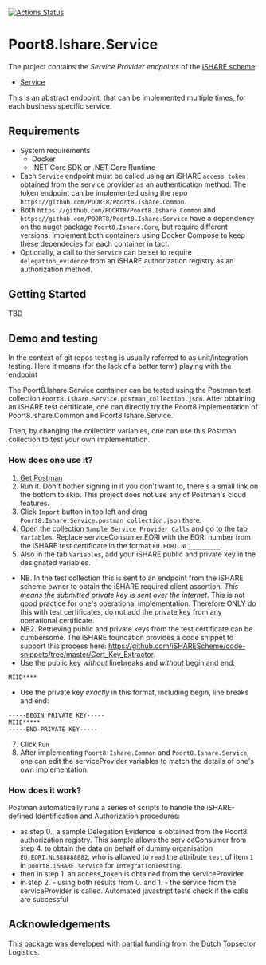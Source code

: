 [![Actions Status](https://github.com/POORT8/Poort8.Ishare.Common/workflows/Build%20and%20test/badge.svg)](https://github.com/POORT8/Poort8.Ishare.Common/actions)

# Poort8.Ishare.Service
The project contains the *Service Provider endpoints* of the [iSHARE scheme](https://dev.ishareworks.org/):

 - [Service](https://dev.ishareworks.org/service-provider/service.html)

 This is an abstract endpoint, that can be implemented multiple times, for each business specific service. 
 
 ## Requirements 
 - System requirements
   - Docker
   - .NET Core SDK or .NET Core Runtime
 - Each `Service` endpoint must be called using an iSHARE `access_token` obtained from the service provider as an authentication method. The token endpoint can be implemented using the repo `https://github.com/POORT8/Poort8.Ishare.Common`.
 - Both `https://github.com/POORT8/Poort8.Ishare.Common` and `https://github.com/POORT8/Poort8.Ishare.Service` have a dependency on the nuget package `Poort8.Ishare.Core`, but require different versions. Implement both containers using Docker Compose to keep these dependecies for each container in tact.
 - Optionally, a call to the `Service` can be set to require `delegation_evidence` from an iSHARE authorization registry as an authorization method.

## Getting Started

TBD

## Demo and testing
In the context of git repos testing is usually referred to as unit/integration testing. Here it means (for the lack of a better term) playing with the endpoint

The Poort8.Ishare.Service container can be tested using the Postman test collection `Poort8.Ishare.Service.postman_collection.json`. After obtaining an iSHARE test certificate, one can directly try the Poort8 implementation of Poort8.Ishare.Common and Poort8.Ishare.Service.

Then, by changing the collection variables, one can use this Postman collection to test your own implementation.

### How does one use it?

1. [Get Postman](https://www.getpostman.com/apps)
2. Run it. Don't bother signing in if you don't want to, there's a small link on the bottom to skip. This project does not use any of Postman's cloud features.
3. Click `Import` button in top left and drag `Poort8.Ishare.Service.postman_collection.json` there.
4. Open the collection `Sample Service Provider Calls` and go to the tab `Variables`. Replace serviceConsumer.EORI with the EORI number from the iSHARE test certificate in the format `EU.EORI.NL_________`.
5. Also in the tab `Variables`, add your iSHARE public and private key in the designated variables. 
  - NB. In the test collection this is sent to an endpoint from the iSHARE scheme owner to obtain the iSHARE required client assertion. *This means the submitted private key is sent over the internet*. This is not good practice for one's operational implementation. Therefore ONLY do this with test certificates, do not add the private key from any operational certificate. 
  - NB2. Retrieving public and private keys from the test certificate can be cumbersome. The iSHARE foundation provides a code snippet to support this process here: https://github.com/iSHAREScheme/code-snippets/tree/master/Cert_Key_Extractor.
  - Use the public key _without_ linebreaks and _without_ begin and end:
```
MIID****
```
  - Use the private key _exactly_ in this format, including begin, line breaks and end:
```
-----BEGIN PRIVATE KEY----- 
MIIE***** 
-----END PRIVATE KEY-----
```

7. Click `Run`
8. After implementing `Poort8.Ishare.Common` and `Poort8.Ishare.Service`, one can edit the serviceProvider variables to match the details of one's own implementation.

### How does it work?

Postman automatically runs a series of scripts to handle the iSHARE-defined Identification and Authorization procedures:
- as step 0., a sample Delegation Evidence is obtained from the Poort8 authorization registry. This sample allows the serviceConsumer from step 4. to obtain the data on behalf of dummy organisation `EU.EORI.NL888888882`, who is allowed to `read` the attribute `test` of item `1` in `poort8.iSHARE.service` for `IntegrationTesting`.
- then in step 1. an access_token is obtained from the serviceProvider
- in step 2. - using both results from 0. and 1. - the service from the serviceProvider is called.
Automated javastript tests check if the calls are successful

## Acknowledgements

This package was developed with partial funding from the Dutch Topsector Logistics.
